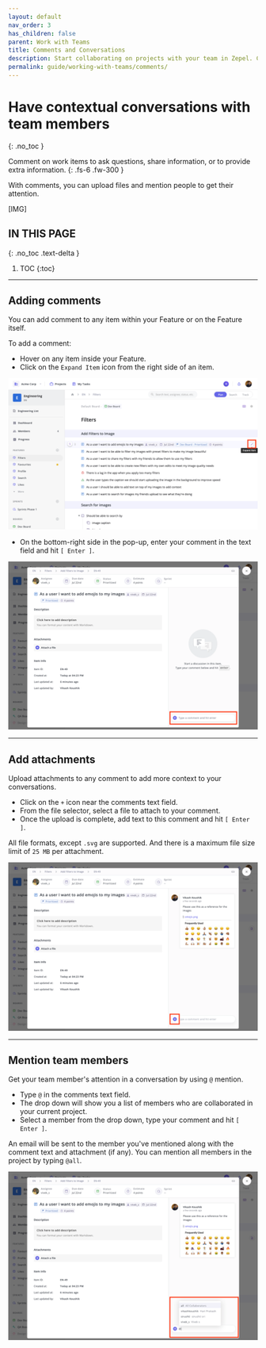 ```yaml
---
layout: default
nav_order: 3
has_children: false
parent: Work with Teams
title: Comments and Conversations
description: Start collaborating on projects with your team in Zepel. Comment, mention people, and share files within your conversation.
permalink: guide/working-with-teams/comments/
---
```

# Have contextual conversations with team members
{: .no_toc }

Comment on work items to ask questions, share information, or to provide extra information.
{: .fs-6 .fw-300 }

With comments, you can upload files and mention people to get their attention.

[IMG]

## IN THIS PAGE
{: .no_toc .text-delta }

1. TOC
{:toc}

---

## Adding comments

You can add comment to any item within your Feature or on the Feature itself.

To add a comment:
- Hover on any item inside your Feature. 
- Click on the ```Expand Item``` icon from the right side of an item.

![Click on Expand Item icon](/assets/uploads/expand-item.png "Expand Item Icon")

- On the bottom-right side in the pop-up, enter your comment in the text field and hit ```[ Enter ]```.

![Enter your comment](/assets/uploads/comments-field.png "Comment text field")

---

## Add attachments

Upload attachments to any comment to add more context to your conversations. 

- Click on the ```+``` icon near the comments text field.
- From the file selector, select a file to attach to your comment.
- Once the upload is complete, add text to this comment and hit ```[ Enter ]```.

All file formats, except ```.svg``` are supported. And there is a maximum file size limit of ```25 MB``` per attachment.

![Upload attachments to your comment](/assets/uploads/comment-attachments.png "Add Attachments to Comments")

---

## Mention team members

Get your team member's attention in a conversation by using ```@``` mention.

- Type ```@``` in the comments text field.
- The drop down will show you a list of members who are collaborated in your current project.
- Select a member from the drop down, type your comment and hit ```[ Enter ]```.

An email will be sent to the member you've mentioned along with the comment text and attachment (if any). You can mention all members in the project by typing ```@all```.

![Type @ to mention members in your comment](/assets/uploads/comment-mentions.png "Mention teammates in Comments")